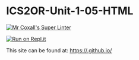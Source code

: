 # ICS2OR-Unit-1-05-HTML

[![Mr Coxall's Super Linter](https://github.com/ashley-monaghan/ICS2O---Unit-1-05-HTML-CSS/workflows/Mr%20Coxall's%20Super%20Linter/badge.svg)](https://github.com/ashley-monaghan/ICS2O---Unit-1-05-HTML-CSS/actions/)

[![Run on Repl.it](https://repl.it/badge/github/ashley-monaghan/ICS2OR-Unit-1-05-html)](https://repl.it/github/ashley-monaghan/ICS2OR-Unit-1-05-html)

This site can be found at: [https://<OWNER>.github.io/<REPOSITORY>](https://<OWNER>.github.io/<REPOSITORY>)
